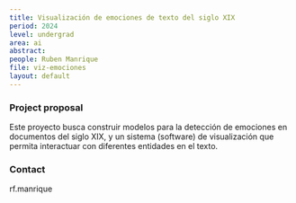 ```yaml
---
title: Visualización de emociones de texto del siglo XIX
period: 2024
level: undergrad
area: ai
abstract: 
people: Ruben Manrique
file: viz-emociones
layout: default
---
```




### Project proposal

Este proyecto busca construir modelos para la detección de emociones en documentos del siglo XIX, y un sistema (software) de visualización que permita interactuar con diferentes entidades en el texto.


### Contact

rf.manrique
